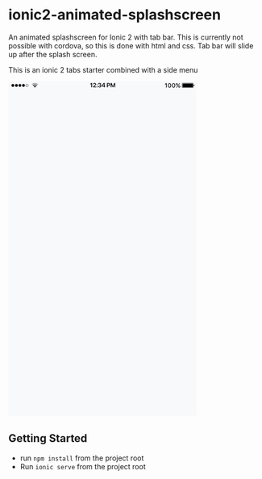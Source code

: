 # ionic2-animated-splashscreen
An animated splashscreen for Ionic 2 with tab bar. This is currently not possible with cordova, so this is done with html and css.
Tab bar will slide up after the splash screen.

This is an ionic 2 tabs starter combined with a side menu

<img src="resources/preview/ionic2_splash_animation.gif" alt="Preview Gif">

## Getting Started

* run `npm install` from the project root
* Run `ionic serve` from the project root

